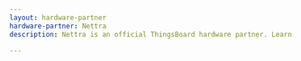 ```yaml
---
layout: hardware-partner
hardware-partner: Nettra
description: Nettra is an official ThingsBoard hardware partner. Learn about Nettra products, supported use cases, and integration guides with the ThingsBoard IoT platform.

---
```




